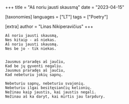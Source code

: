 +++
title = "Aš noriu jausti skausmą"
date = "2023-04-15"

[taxonomies]
languages = ["LT"]
tags = ["Poetry"]

[extra]
author = "Linas Nikiperavičius"
+++
```
Aš noriu jausti skausmą,
Nes kitaip - aš niekas.
Aš noriu jausti skausmą.
Nes be jo - tik niekas.
```
<!-- more -->
```

Jausmus praradęs aš jaučiu,
Kad be jų gyventi negaliu.
Jausmus praradęs aš jaučiu,
Kad nebeturiu jokių sapnų.

Nebeturiu sapnų, nebeturiu svajonių.
Nebeturiu ilgai besitęsiančių kelionių.
Nežinau kaip jaustis, kai jaustis negali.
Nežinau aš ka daryt, kai mirtis jau tarpdury.
```
